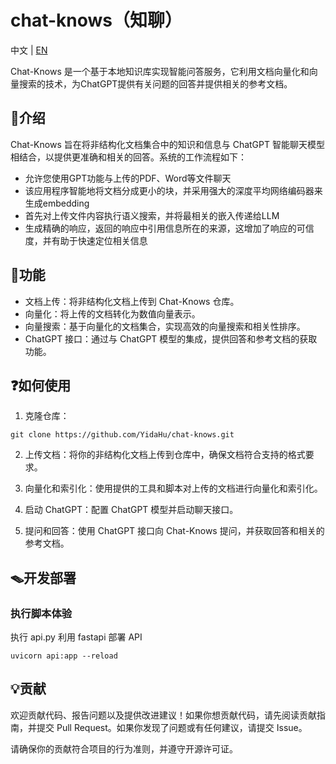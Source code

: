 # chat-knows（知聊）

中文 | [EN](README.en.md)

Chat-Knows 是一个基于本地知识库实现智能问答服务，它利用文档向量化和向量搜索的技术，为ChatGPT提供有关问题的回答并提供相关的参考文档。

## 📒介绍

Chat-Knows 旨在将非结构化文档集合中的知识和信息与 ChatGPT 智能聊天模型相结合，以提供更准确和相关的回答。系统的工作流程如下：

- 允许您使用GPT功能与上传的PDF、Word等文件聊天
- 该应用程序智能地将文档分成更小的块，并采用强大的深度平均网络编码器来生成embedding
- 首先对上传文件内容执行语义搜索，并将最相关的嵌入传递给LLM
- 生成精确的响应，返回的响应中引用信息所在的来源，这增加了响应的可信度，并有助于快速定位相关信息

## 🔧功能

- 文档上传：将非结构化文档上传到 Chat-Knows 仓库。
- 向量化：将上传的文档转化为数值向量表示。
- 向量搜索：基于向量化的文档集合，实现高效的向量搜索和相关性排序。
- ChatGPT 接口：通过与 ChatGPT 模型的集成，提供回答和参考文档的获取功能。

## ❓如何使用

1. 克隆仓库：

```shell
git clone https://github.com/YidaHu/chat-knows.git
```
2. 上传文档：将你的非结构化文档上传到仓库中，确保文档符合支持的格式要求。

3. 向量化和索引化：使用提供的工具和脚本对上传的文档进行向量化和索引化。

4. 启动 ChatGPT：配置 ChatGPT 模型并启动聊天接口。

5. 提问和回答：使用 ChatGPT 接口向 Chat-Knows 提问，并获取回答和相关的参考文档。

## 🪤开发部署

### 执行脚本体验

执行 api.py 利用 fastapi 部署 API

```shell
uvicorn api:app --reload
```

## 💡贡献
欢迎贡献代码、报告问题以及提供改进建议！如果你想贡献代码，请先阅读贡献指南，并提交 Pull Request。如果你发现了问题或有任何建议，请提交 Issue。

请确保你的贡献符合项目的行为准则，并遵守开源许可证。

